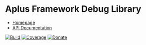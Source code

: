 # Aplus Framework Debug Library

- [Homepage](https://aplus-framework.com/docs/debug)
- [API Documentation](https://aplus-framework.gitlab.io/libraries/debug/docs/)

[![Build](https://gitlab.com/aplus-framework/libraries/debug/badges/master/pipeline.svg)](https://gitlab.com/aplus-framework/libraries/debug/-/jobs)
[![Coverage](https://gitlab.com/aplus-framework/libraries/debug/badges/master/coverage.svg?job=test:php)](https://aplus-framework.gitlab.io/libraries/debug/coverage/)
[![Donate](https://img.shields.io/badge/Donate-PayPal-blue.svg)](https://www.paypal.com/cgi-bin/webscr?cmd=_s-xclick&hosted_button_id=NGBNW5PY4VSJ4)
